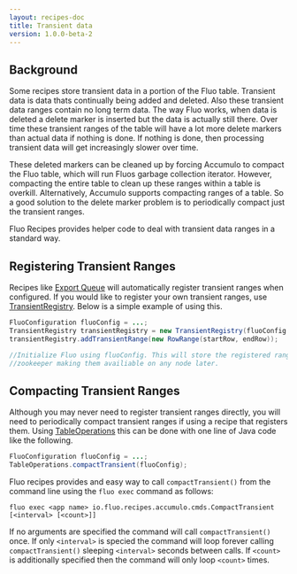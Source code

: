 ```yaml
---
layout: recipes-doc
title: Transient data
version: 1.0.0-beta-2
---
```

## Background

Some recipes store transient data in a portion of the Fluo table.  Transient
data is data thats continually being added and deleted.  Also these transient
data ranges contain no long term data.  The way Fluo works, when data is
deleted a delete marker is inserted but the data is actually still there.  Over
time these transient ranges of the table will have a lot more delete markers
than actual data if nothing is done.  If nothing is done, then processing
transient data will get increasingly slower over time.

These deleted markers can be cleaned up by forcing Accumulo to compact the
Fluo table, which will run Fluos garbage collection iterator. However,
compacting the entire table to clean up these ranges within a table is
overkill. Alternatively,  Accumulo supports compacting ranges of a table.   So
a good solution to the delete marker problem is to periodically compact just
the transient ranges. 

Fluo Recipes provides helper code to deal with transient data ranges in a
standard way.

## Registering Transient Ranges

Recipes like [Export Queue](../export-queue/) will automatically register
transient ranges when configured.  If you would like to register your own
transient ranges, use [TransientRegistry][1].  Below is a simple example of
using this.

```java
FluoConfiguration fluoConfig = ...;
TransientRegistry transientRegistry = new TransientRegistry(fluoConfig.getAppConfiguration());
transientRegistry.addTransientRange(new RowRange(startRow, endRow));

//Initialize Fluo using fluoConfig. This will store the registered ranges in
//zookeeper making them availiable on any node later.
```

## Compacting Transient Ranges

Although you may never need to register transient ranges directly, you will
need to periodically compact transient ranges if using a recipe that registers
them.  Using [TableOperations][2] this can be done with one line of Java code
like the following.

```java
FluoConfiguration fluoConfig = ...;
TableOperations.compactTransient(fluoConfig);
```

Fluo recipes provides and easy way to call `compactTransient()` from the
command line using the `fluo exec` command as follows:

```
fluo exec <app name> io.fluo.recipes.accumulo.cmds.CompactTransient [<interval> [<count>]]
```

If no arguments are specified the command will call `compactTransient()` once.
If only `<interval>` is specied the command will loop forever calling
`compactTransient()` sleeping `<interval>` seconds between calls.  If `<count>`
is additionally specified then the command will only loop `<count>` times.

[1]: /apidocs/fluo-recipes/1.0.0-beta-2/io/fluo/recipes/common/TransientRegistry.html
[2]: /apidocs/fluo-recipes/1.0.0-beta-2/io/fluo/recipes/accumulo/ops/TableOperations.html
